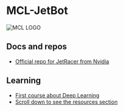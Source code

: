 # MCL-JetBot
![MCL LOGO](https://pbs.twimg.com/media/DmvmPtLXcAA51Sh?format=jpg&name=small)

## Docs and repos
* [Official repo for JetRacer from Nvidia](https://github.com/NVIDIA-AI-IOT/jetbot)

## Learning
* [First course about Deep Learning](https://courses.nvidia.com/courses/course-v1:DLI+C-RX-02+V1/about)
* [Scroll down to see the resources section](https://www.hackster.io/contests/NVIDIA)

